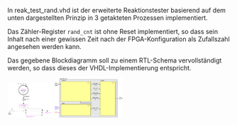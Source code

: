 In reak_test_rand.vhd ist der erweiterte Reaktionstester basierend auf dem unten dargestellten Prinzip in 3 getakteten Prozessen  implementiert. 

Das Zähler-Register `rand_cnt` ist ohne Reset implementiert, so dass sein Inhalt nach einer gewissen Zeit nach der FPGA-Konfiguration als Zufallszahl angesehen werden kann. 

Das gegebene Blockdiagramm soll zu einem RTL-Schema vervollständigt werden, so dass dieses der VHDL-Implementierung entspricht.



<img src="reak-test-rand_Principle.png" alt="reak-test-rand_Principle" style="zoom:10%;" />



<img src="reak-test-rand_Block.png" alt="reak-test-rand_Block" style="zoom:15%;" />


